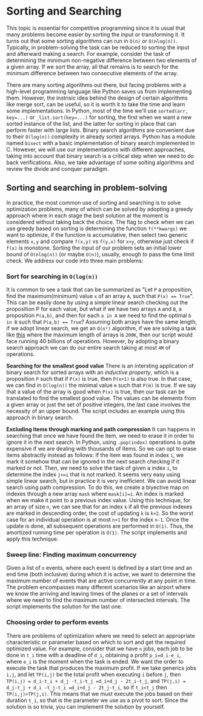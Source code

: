 
# Sorting and Searching

This topic is essential for competitive programming since it is usual that many problems become easier by sorting the input or transforming it. It turns out that some sorting algorithms can run in `O(n)` or `O(nlog(n))`. Typically, in problem-solving the task can be reduced to sorting the input and afterward making a search. For example, consider the task of determining the minimum non-negative difference between two elements of a given array. If we sort the array, all that remains is to search for the minimum difference between two consecutive elements of the array. 
 

There are many sorting algorithms out there, but facing problems with a high-level programming language like Python saves us from implementing them. However, the instrisic idea behind the design of certain algorithms like merge sort, can be useful, so it is worth it to take the time and learn some implementations. In Python, most of the time we'll use `sorted(arr, key=...)` or `_list.sort(key=...)` for sorting, the first when we want a new sorted instance of the list, and the latter for sorting in place that can perform faster with large lists. Binary search algorithms are convenient due to their `O(log(n))` complexity in already sorted arrays. Python has a module named `bisect` with a basic implementation of binary search implemented in C. However, we will use our implementations with different approaches, taking into account that binary search is a critical step when we need to do back verifications. Also, we take advantage of some solting algorithms and review the divide and conquer paradigm.

## Sorting and searching in problem-solving
In practice, the most common use of sorting and searching is to solve optimization problems, many of which can be solved by adopting a greedy approach where in each stage the best solution at the moment is considered without taking back the choice. The flag to check when we can use greedy based on sorting is determining the function `f(**kwargs)` we want to optimize, if the function is accumulative, then select two generic elements `x,y` and compare `f(x,y)` vs `f(y,x)` for `x<y`, otherwise just check if `f(x)` is monotone. Sorting the input of our problem sets an initial lower bound of `O(nlog(n))` (or maybe `O(n)`), usually, enough to pass the time limit check. We address our code into three main problems: 
 
### Sort for searching in `O(log(n))`
It is common to see a task that can be summarized as "Let `P` a proposition, find the maximum(minimum) value `x` of an array `A`, such that `P(x) == True`". This can be easily done by using a simple linear search checking out the proposition P for each value, but what if we have two arrays `A` and `B`, a proposition `P(a,b)`, and then for each `a in A` we need to find the optimal `b in B` such that `P(a,b) == True`? Assuming both arrays have the same length, if we adopt linear search, we get an `O(n²)` algorithm, if we are solving a task like [this](https://cses.fi/problemset/task/1091) where the maximum length of arrays is `200K`, then our script would face running 40 billions of operations. However, by adopting a binary search approach we can do our entire search taking at most `4M` of operations.

**Searching for the smallest good value**
There is an intersting application of binary search for sorted arrays with an *inductive property*, which is a proposition `P` such that if `P(x)` is true, then `P(x+1)` is also true. In that case, we can find in `O(log(n))` the minimal value `m` such that `P(m)` is true. If we say that a value of the array is good when `P(x)` is true, then our task can be translated to find the smallest good value. The values can be elements from a given array or just the set of positive integers, the last case involves the necessity of an upper bound. The script includes an example using this approach in binary search. 
 
**Excluding items through marking and path compression**
It can happens in searching that once we have found the item, we need to erase it in order to ignore it in the next search. In Python, using `.pop(index)` operations is quite expensive if we are dealing with thousands of items. So we can opt to erase items abstractly instead as follows: If the item was found in index `i`, we mark it somehow that can be ignored in the next search checking if it marked or not. Then, we need to solve the task of given a index `i`, to determine the index `j<=i` that is not marked. It seems very easy using simple linear search, but in practice it is very inefficient. We can avoid linear search using path compression. To do this, we create a biyective map on indexes through a new array `mask` where `mask[i]=i`. An index is marked when we make it point to a previous index value. Using this technique, for an array of size `n`, we can see that for an index `k` if all the previous indexes are marked in descending order, the cost of updating `k` is `k+2`. So the worst case for an individual operation is at most `n+1` for the index `n-1`. Once the update is done, all subsequent operations are performed in `O(1)`. Thus, the amortized running time per operation is `O(1)`. The script implements and apply this technique.

### Sweep line: Finding maximum concurrency

 Given a list of `n` events, where each event is defined by a start time and an end time (both inclusive) during which it is active, we want to determine the maximum number of events that are active concurrently at any point in time. The problem encompasses many different scenarios like an airport where we know the arriving and leaving times of the planes or a set of intervals where we need to find the maximum number of intersected intervals. The script implements the solution for the last one.
  
### Choosing order to perform events
There are problems of optimization where we need to select an appropriate characteristic or parameter based on which to sort and get the required optimized value. For example, consider that we have `n` jobs, each job to be done in `t_i` time with a deadline of `d_i`, obtaining a profit `p_i=d_i-e_i`, where `e_i` is the moment when the task is ended. We want the order to execute the task that produces the maximum profit. If we take generics jobs `i,j`, and let `TP(i,j)` be the total profit when executing `i` before `j`, then `TP(i,j) = d_i-t_i + d_j -t_i-t_j =d_i+d_j - 2t_i-t_j`, and  `TP(j,i) = d_j-t_j + d_i -t_j-t_i =d_i+d_j - 2t_j-t_i`, so if `t_i<t_j` then `TP(i,j)>TP(j,i)`. This means that we must execute the jobs based on their duration `t_i`, so that is the parameter we use as a pivot to sort. Since the solution is so trivia, you can implement the solution by yourself.
